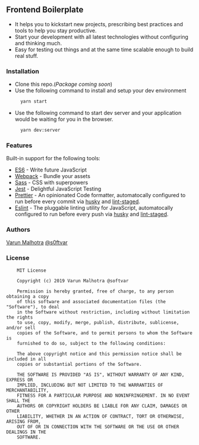 ## Frontend Boilerplate

* It helps you to kickstart new projects, prescribing best practices and tools to help you stay productive.
* Start your development with all latest technologies without configuring and thinking much.
* Easy for testing out things and at the same time scalable enough to build real stuff.

### Installation

* Clone this repo.(*Package coming soon*)
* Use the following command to install and setup your dev environment
  ```bash
    yarn start
  ```
* Use the following command to start dev server and your application would be waiting for you in the browser.
  ```bash
    yarn dev:server
  ```

### Features

Built-in support for the following tools:

* [ES6](http://es6-features.org/#Constants) - Write future JavaScript
* [Webpack](https://webpack.js.org/) - Bundle your assets
* [Sass](https://sass-lang.com/) - CSS with superpowers
* [Jest](https://jestjs.io/) - Delightful JavaScript Testing
* [Prettier](https://prettier.io/) - An opinionated Code formatter, automatocally configured to run before every commit via [husky](https://github.com/typicode/husky) and [lint-staged](https://github.com/okonet/lint-staged).
* [Eslint](https://eslint.org) - The pluggable linting utility for JavaScript, automatocally configured to run before every push via [husky](https://github.com/typicode/husky) and [lint-staged](https://github.com/okonet/lint-staged).

### Authors

[Varun Malhotra](https://github.com/softvar) [@s0ftvar](https://twitter.com/s0ftvar)

### License

```text
    MIT License

    Copyright (c) 2019 Varun Malhotra @softvar

    Permission is hereby granted, free of charge, to any person obtaining a copy
    of this software and associated documentation files (the "Software"), to deal
    in the Software without restriction, including without limitation the rights
    to use, copy, modify, merge, publish, distribute, sublicense, and/or sell
    copies of the Software, and to permit persons to whom the Software is
    furnished to do so, subject to the following conditions:

    The above copyright notice and this permission notice shall be included in all
    copies or substantial portions of the Software.

    THE SOFTWARE IS PROVIDED "AS IS", WITHOUT WARRANTY OF ANY KIND, EXPRESS OR
    IMPLIED, INCLUDING BUT NOT LIMITED TO THE WARRANTIES OF MERCHANTABILITY,
    FITNESS FOR A PARTICULAR PURPOSE AND NONINFRINGEMENT. IN NO EVENT SHALL THE
    AUTHORS OR COPYRIGHT HOLDERS BE LIABLE FOR ANY CLAIM, DAMAGES OR OTHER
    LIABILITY, WHETHER IN AN ACTION OF CONTRACT, TORT OR OTHERWISE, ARISING FROM,
    OUT OF OR IN CONNECTION WITH THE SOFTWARE OR THE USE OR OTHER DEALINGS IN THE
    SOFTWARE.
```
